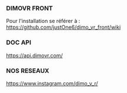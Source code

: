### DIMOVR FRONT

Pour l'installation se référer à : https://github.com/justOne6/dimo_vr_front/wiki

### DOC API

https://api.dimovr.com/

### NOS RESEAUX
https://www.instagram.com/dimo_v_r/
